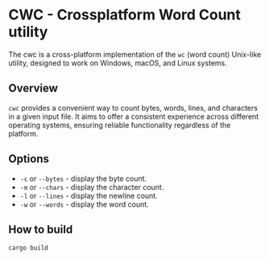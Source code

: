 # CWC - Crossplatform Word Count utility

The cwc is a cross-platform implementation of the `wc` (word count) Unix-like utility, designed to work on Windows, macOS, and Linux systems.

## Overview

`cwc` provides a convenient way to count bytes, words, lines, and characters in a given input file. It aims to offer a consistent experience across different operating systems, ensuring reliable functionality regardless of the platform.

## Options
- `-c` or `--bytes` - display the byte count.
- `-m` or `--chars` - display the character count.
- `-l` or `--lines` - display the newline count.
- `-w` or `--words` - display the word count.

## How to build
```cargo build```